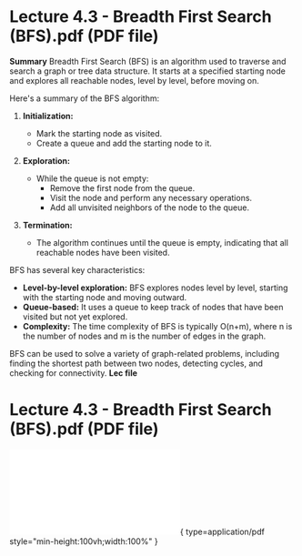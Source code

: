 # Lecture 4.3 - Breadth First Search (BFS).pdf (PDF file)
**Summary**
Breadth First Search (BFS) is an algorithm used to traverse and search a graph or tree data structure. It starts at a specified starting node and explores all reachable nodes, level by level, before moving on.

Here's a summary of the BFS algorithm:

1. **Initialization:**
    - Mark the starting node as visited.
    - Create a queue and add the starting node to it.

2. **Exploration:**
    - While the queue is not empty:
        - Remove the first node from the queue.
        - Visit the node and perform any necessary operations.
        - Add all unvisited neighbors of the node to the queue.

3. **Termination:**
    - The algorithm continues until the queue is empty, indicating that all reachable nodes have been visited.

BFS has several key characteristics:

- **Level-by-level exploration:** BFS explores nodes level by level, starting with the starting node and moving outward.
- **Queue-based:** It uses a queue to keep track of nodes that have been visited but not yet explored.
- **Complexity:** The time complexity of BFS is typically O(n+m), where n is the number of nodes and m is the number of edges in the graph.

BFS can be used to solve a variety of graph-related problems, including finding the shortest path between two nodes, detecting cycles, and checking for connectivity.
**Lec file**
# Lecture 4.3 - Breadth First Search (BFS).pdf (PDF file)
![Alt text](<./Lecture 4.3 - Breadth First Search (BFS).pdf>){ type=application/pdf style="min-height:100vh;width:100%" }